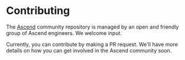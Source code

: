 # Contributing

The [Ascend](https://www.ascend.io) community repository is managed by an open and friendly group of Ascend engineers. We welcome input.

Currently, you can contribute by making a PR request. We'll have more details on how you can get involved in the Ascend community soon.
